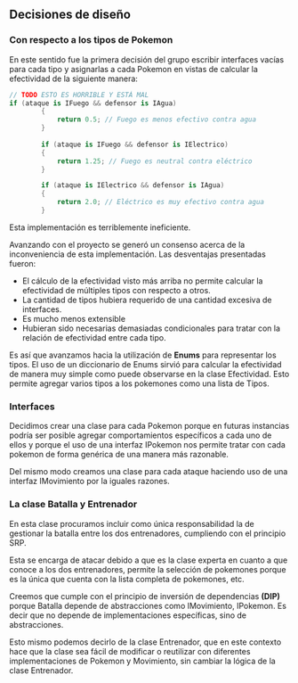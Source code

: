 ## Decisiones de diseño

### Con respecto a los tipos de Pokemon
En este sentido fue la primera decisión del grupo escribir interfaces vacías para cada tipo y asignarlas a cada Pokemon en vistas de calcular la efectividad de la siguiente manera:

```csharp
// TODO ESTO ES HORRIBLE Y ESTÁ MAL 
if (ataque is IFuego && defensor is IAgua)
        {
            return 0.5; // Fuego es menos efectivo contra agua
        }
        
        if (ataque is IFuego && defensor is IElectrico)
        {
            return 1.25; // Fuego es neutral contra eléctrico
        }

        if (ataque is IElectrico && defensor is IAgua)
        {
            return 2.0; // Eléctrico es muy efectivo contra agua
        }
```
Esta implementación es terriblemente ineficiente.

Avanzando con el proyecto se generó un consenso acerca de la inconveniencia de esta implementación. Las desventajas presentadas fueron:

- El cálculo de la efectividad visto más arriba no permite calcular la efectividad de múltiples tipos con respecto a otros.
- La cantidad de tipos hubiera requerido de una cantidad excesiva de interfaces.
- Es mucho menos extensible
- Hubieran sido necesarias demasiadas condicionales para tratar con la relación de efectividad entre cada tipo.

Es así que avanzamos hacia la utilización de **Enums** para representar los tipos. El uso de un diccionario de Enums sirvió para calcular la efectividad de manera muy simple como puede observarse en la clase Efectividad. Esto permite agregar varios tipos a los pokemones como una lista de Tipos.

### Interfaces

Decidimos crear una clase para cada Pokemon porque en futuras instancias podría ser posible agregar comportamientos específicos a cada uno de ellos y porque el uso de una interfaz IPokemon nos permite tratar con cada pokemon de forma genérica de una manera más razonable.

Del mismo modo creamos una clase para cada ataque haciendo uso de una interfaz IMovimiento por la iguales razones. 

### La clase Batalla y Entrenador

En esta clase procuramos incluir como única responsabilidad la de gestionar la batalla entre los dos entrenadores, cumpliendo con el principio SRP. 

Esta se encarga de atacar debido a que es la clase experta en cuanto a que conoce a los dos entrenadores, permite la selección de pokemones porque es la única que cuenta con la lista completa de pokemones, etc.

Creemos que cumple con el principio de inversión de dependencias **(DIP)** porque Batalla depende de abstracciones como IMovimiento, IPokemon. Es decir que no depende de implementaciones específicas, sino de abstracciones. 

Esto mismo podemos decirlo de la clase Entrenador, que en este contexto hace que la clase sea fácil de modificar o reutilizar con diferentes implementaciones de Pokemon y Movimiento, sin cambiar la lógica de la clase Entrenador.
